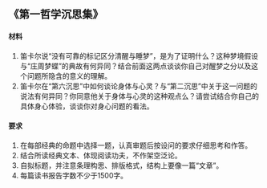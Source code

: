 ## 《第一哲学沉思集》  
#### 材料  
1. 笛卡尔说“没有可靠的标记区分清醒与睡梦”，是为了证明什么？这种梦境假设与“庄周梦蝶”的典故有何异同？结合前面这两点谈谈你自己对醒梦之分以及这个问题所隐含的意义的理解。  
2. 笛卡尔在“第六沉思”中如何谈论身体与心灵？与“第二沉思”中关于这一问题的说法有何异同？你同意他关于身体与心灵的这种观点么？请尝试结合你自己的具体身心体验，谈谈你对身心问题的看法。  

#### 要求
1. 在每部经典的命题中选择一题，认真审题后按设问的要求仔细思考和作答。  
2. 结合所读经典文本、体现阅读功夫，不作架空泛论。  
3. 自拟标题，并注意条理构思、排版格式，结构上要像一篇“文章”。  
4. 每篇读书报告字数不少于1500字。  
